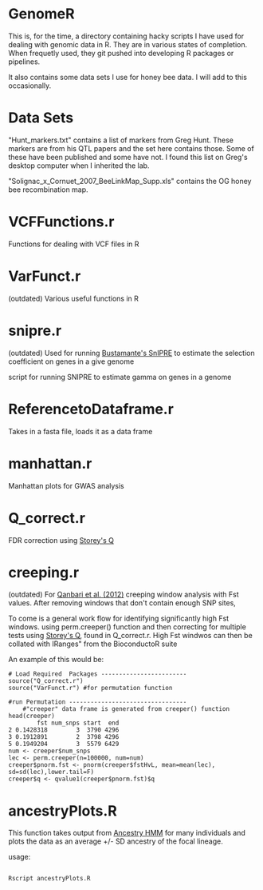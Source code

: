 GenomeR
=======
This is, for the time, a directory containing hacky scripts I have used for dealing with genomic data in R. They are in various states of completion. When frequetly used, they git pushed into developing R packages or pipelines.

It also contains some data sets I use for honey bee data. I will add to this occasionally. 

# Data Sets
"Hunt_markers.txt" contains a list of markers from Greg Hunt. These markers are from his QTL papers and the set here contains those. Some of these have been published and some have not. I found this list on Greg's desktop computer when I inherited the lab.


"Solignac_x_Cornuet_2007_BeeLinkMap_Supp.xls" contains the OG honey bee recombination map. 



# VCFFunctions.r 

Functions for dealing with VCF files in R

# VarFunct.r
(outdated)
Various useful functions in R

# snipre.r 
(outdated)
Used for running [Bustamante's SnIPRE](http://journals.plos.org/ploscompbiol/article?id=10.1371/journal.pcbi.1002806) to estimate the selection coefficient on genes in a give genome

script for running SNIPRE to estimate gamma on genes in a genome

# ReferencetoDataframe.r

Takes in a fasta file, loads it as a data frame

# manhattan.r

Manhattan plots for GWAS analysis

# Q_correct.r

FDR correction using [Storey's Q](http://www.genomine.org/papers/directfdr.pdf)

# creeping.r

(outdated)
For [Qanbari et al. (2012)](http://journals.plos.org/plosone/article?id=10.1371/journal.pone.0049525) creeping window analysis with Fst values. After removing windows that don't contain enough SNP sites, 


To come is a general work flow for identifying significantly high Fst windows. using perm.creeper() function and then correcting for multiple tests using [Storey's Q](http://www.genomine.org/papers/directfdr.pdf), found in Q_correct.r.  High Fst windwos can then be collated with IRanges" from the BioconductoR suite

An example of this would be:

<pre><code># Load Required  Packages ------------------------
source("Q_correct.r")
source("VarFunct.r") #for permutation function
	
#run Permutation --------------------------------- 	
	#"creeper" data frame is generated from creeper() function
head(creeper)
        fst num_snps start  end
2 0.1428318        3  3790 4296
3 0.1912891        2  3798 4296
5 0.1949204        3  5579 6429
num <- creeper$num_snps
lec <- perm.creeper(n=100000, num=num)
creeper$pnorm.fst <- pnorm(creeper$fstHvL, mean=mean(lec), sd=sd(lec),lower.tail=F)
creeper$q <- qvalue1(creeper$pnorm.fst)$q
</code></pre>

# ancestryPlots.R 

This function takes output from [Ancestry HMM](http://biorxiv.org/content/early/2016/07/15/064238) for many individuals and plots the data as an average +/- SD ancestry of the focal lineage. 

usage: 
<pre><code>
Rscript ancestryPlots.R <FILE1 .ahmm.maxpost>
</code></pre>




